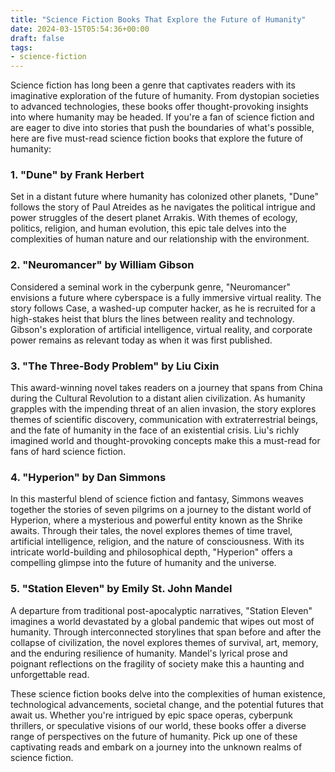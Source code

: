 ```yaml
---
title: "Science Fiction Books That Explore the Future of Humanity"
date: 2024-03-15T05:54:36+00:00
draft: false
tags: 
- science-fiction
---
```


Science fiction has long been a genre that captivates readers with its imaginative exploration of the future of humanity. From dystopian societies to advanced technologies, these books offer thought-provoking insights into where humanity may be headed. If you're a fan of science fiction and are eager to dive into stories that push the boundaries of what's possible, here are five must-read science fiction books that explore the future of humanity:

### 1. "Dune" by Frank Herbert

Set in a distant future where humanity has colonized other planets, "Dune" follows the story of Paul Atreides as he navigates the political intrigue and power struggles of the desert planet Arrakis. With themes of ecology, politics, religion, and human evolution, this epic tale delves into the complexities of human nature and our relationship with the environment.

### 2. "Neuromancer" by William Gibson

Considered a seminal work in the cyberpunk genre, "Neuromancer" envisions a future where cyberspace is a fully immersive virtual reality. The story follows Case, a washed-up computer hacker, as he is recruited for a high-stakes heist that blurs the lines between reality and technology. Gibson's exploration of artificial intelligence, virtual reality, and corporate power remains as relevant today as when it was first published.

### 3. "The Three-Body Problem" by Liu Cixin

This award-winning novel takes readers on a journey that spans from China during the Cultural Revolution to a distant alien civilization. As humanity grapples with the impending threat of an alien invasion, the story explores themes of scientific discovery, communication with extraterrestrial beings, and the fate of humanity in the face of an existential crisis. Liu's richly imagined world and thought-provoking concepts make this a must-read for fans of hard science fiction.

### 4. "Hyperion" by Dan Simmons

In this masterful blend of science fiction and fantasy, Simmons weaves together the stories of seven pilgrims on a journey to the distant world of Hyperion, where a mysterious and powerful entity known as the Shrike awaits. Through their tales, the novel explores themes of time travel, artificial intelligence, religion, and the nature of consciousness. With its intricate world-building and philosophical depth, "Hyperion" offers a compelling glimpse into the future of humanity and the universe.

### 5. "Station Eleven" by Emily St. John Mandel

A departure from traditional post-apocalyptic narratives, "Station Eleven" imagines a world devastated by a global pandemic that wipes out most of humanity. Through interconnected storylines that span before and after the collapse of civilization, the novel explores themes of survival, art, memory, and the enduring resilience of humanity. Mandel's lyrical prose and poignant reflections on the fragility of society make this a haunting and unforgettable read.

These science fiction books delve into the complexities of human existence, technological advancements, societal change, and the potential futures that await us. Whether you're intrigued by epic space operas, cyberpunk thrillers, or speculative visions of our world, these books offer a diverse range of perspectives on the future of humanity. Pick up one of these captivating reads and embark on a journey into the unknown realms of science fiction.